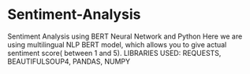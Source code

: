# Sentiment-Analysis
Sentiment Analysis using BERT Neural Network and Python
Here we are using multilingual NLP BERT model, which allows you to give actual sentiment score( between 1 and 5).
LIBRARIES USED: REQUESTS, BEAUTIFULSOUP4, PANDAS, NUMPY


